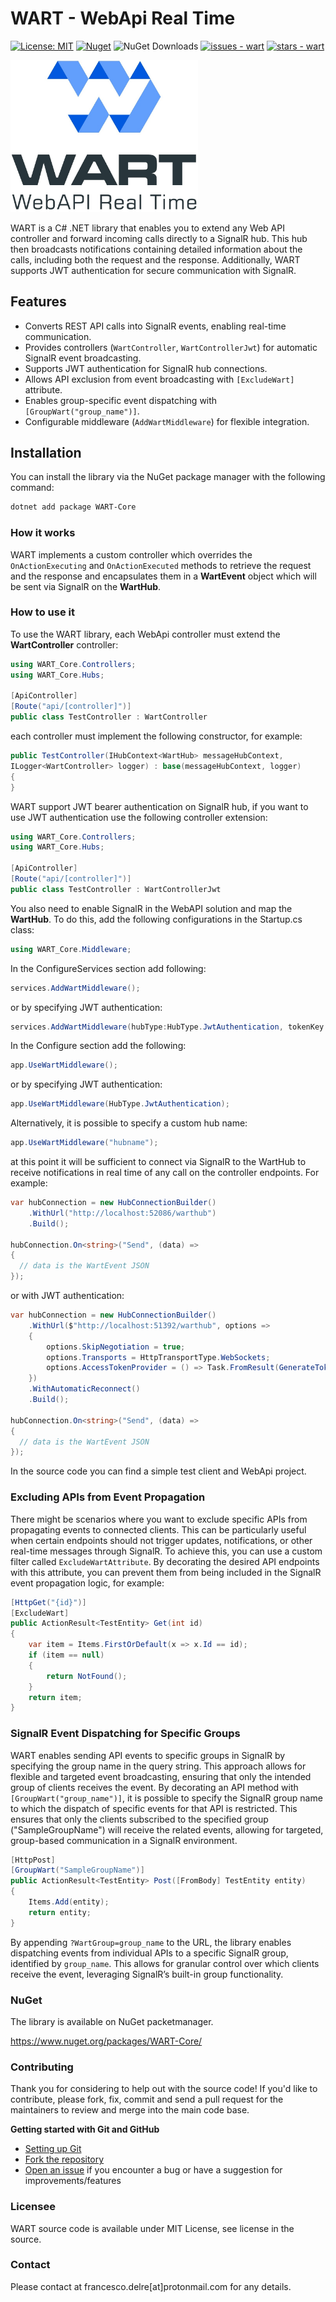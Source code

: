 # WART - WebApi Real Time

[![License: MIT](https://img.shields.io/badge/License-MIT-yellow.svg)](https://opensource.org/licenses/MIT)
[![Nuget](https://img.shields.io/nuget/v/WART-Core?style=plastic)](https://www.nuget.org/packages/WART-Core)
![NuGet Downloads](https://img.shields.io/nuget/dt/WART-Core)
[![issues - wart](https://img.shields.io/github/issues/engineering87/WART)](https://github.com/engineering87/WART/issues)
[![stars - wart](https://img.shields.io/github/stars/engineering87/WART?style=social)](https://github.com/engineering87/WART)

<img src="https://github.com/engineering87/WART/blob/develop/wart_logo.jpg" width="300">

WART is a C# .NET library that enables you to extend any Web API controller and forward incoming calls directly to a SignalR hub. This hub then broadcasts notifications containing detailed information about the calls, including both the request and the response. Additionally, WART supports JWT authentication for secure communication with SignalR.

## Features
- Converts REST API calls into SignalR events, enabling real-time communication.
- Provides controllers (`WartController`, `WartControllerJwt`) for automatic SignalR event broadcasting.
- Supports JWT authentication for SignalR hub connections.
- Allows API exclusion from event broadcasting with `[ExcludeWart]` attribute.
- Enables group-specific event dispatching with `[GroupWart("group_name")]`.
- Configurable middleware (`AddWartMiddleware`) for flexible integration.

## Installation
You can install the library via the NuGet package manager with the following command:

```bash
dotnet add package WART-Core
```

### How it works
WART implements a custom controller which overrides the `OnActionExecuting` and `OnActionExecuted` methods to retrieve the request and the response and encapsulates them in a **WartEvent** object which will be sent via SignalR on the **WartHub**.

### How to use it

To use the WART library, each WebApi controller must extend the **WartController** controller:

```csharp
using WART_Core.Controllers;
using WART_Core.Hubs;

[ApiController]
[Route("api/[controller]")]
public class TestController : WartController
```

each controller must implement the following constructor, for example:

```csharp
public TestController(IHubContext<WartHub> messageHubContext, 
ILogger<WartController> logger) : base(messageHubContext, logger)
{
}
```

WART support JWT bearer authentication on SignalR hub, if you want to use JWT authentication use the following controller extension:

```csharp
using WART_Core.Controllers;
using WART_Core.Hubs;

[ApiController]
[Route("api/[controller]")]
public class TestController : WartControllerJwt
```

You also need to enable SignalR in the WebAPI solution and map the **WartHub**.
To do this, add the following configurations in the Startup.cs class:

```csharp
using WART_Core.Middleware;
```

In the ConfigureServices section add following:

```csharp
services.AddWartMiddleware();
```

or by specifying JWT authentication:


```csharp
services.AddWartMiddleware(hubType:HubType.JwtAuthentication, tokenKey:"password_here");
```

In the Configure section add the following:

```csharp
app.UseWartMiddleware();
```

or by specifying JWT authentication:

```csharp
app.UseWartMiddleware(HubType.JwtAuthentication);
```

Alternatively, it is possible to specify a custom hub name:

```csharp
app.UseWartMiddleware("hubname");
```

at this point it will be sufficient to connect via SignalR to the WartHub to receive notifications in real time of any call on the controller endpoints. 
For example:

```csharp
var hubConnection = new HubConnectionBuilder()
    .WithUrl("http://localhost:52086/warthub")
    .Build();
    
hubConnection.On<string>("Send", (data) =>
{
  // data is the WartEvent JSON
});
```

or with JWT authentication:

```csharp
var hubConnection = new HubConnectionBuilder()
    .WithUrl($"http://localhost:51392/warthub", options =>
    {
        options.SkipNegotiation = true;
        options.Transports = HttpTransportType.WebSockets;
        options.AccessTokenProvider = () => Task.FromResult(GenerateToken());
    })
    .WithAutomaticReconnect()
    .Build();
    
hubConnection.On<string>("Send", (data) =>
{
  // data is the WartEvent JSON
});
```

In the source code you can find a simple test client and WebApi project.

### Excluding APIs from Event Propagation
There might be scenarios where you want to exclude specific APIs from propagating events to connected clients. This can be particularly useful when certain endpoints should not trigger updates, notifications, or other real-time messages through SignalR. To achieve this, you can use a custom filter called `ExcludeWartAttribute`. By decorating the desired API endpoints with this attribute, you can prevent them from being included in the SignalR event propagation logic, for example:

```csharp
[HttpGet("{id}")]
[ExcludeWart]
public ActionResult<TestEntity> Get(int id)
{
    var item = Items.FirstOrDefault(x => x.Id == id);
    if (item == null)
    {
        return NotFound();
    }
    return item;
}
```

### SignalR Event Dispatching for Specific Groups
WART enables sending API events to specific groups in SignalR by specifying the group name in the query string. This approach allows for flexible and targeted event broadcasting, ensuring that only the intended group of clients receives the event. 
By decorating an API method with `[GroupWart("group_name")]`, it is possible to specify the SignalR group name to which the dispatch of specific events for that API is restricted. This ensures that only the clients subscribed to the specified group ("SampleGroupName") will receive the related events, allowing for targeted, group-based communication in a SignalR environment.

```csharp
[HttpPost]
[GroupWart("SampleGroupName")]
public ActionResult<TestEntity> Post([FromBody] TestEntity entity)
{
    Items.Add(entity);
    return entity;
}
```

By appending `?WartGroup=group_name` to the URL, the library enables dispatching events from individual APIs to a specific SignalR group, identified by `group_name`. This allows for granular control over which clients receive the event, leveraging SignalR’s built-in group functionality.

### NuGet

The library is available on NuGet packetmanager.

https://www.nuget.org/packages/WART-Core/

### Contributing
Thank you for considering to help out with the source code!
If you'd like to contribute, please fork, fix, commit and send a pull request for the maintainers to review and merge into the main code base.

**Getting started with Git and GitHub**

 * [Setting up Git](https://docs.github.com/en/get-started/getting-started-with-git/set-up-git)
 * [Fork the repository](https://docs.github.com/en/pull-requests/collaborating-with-pull-requests/working-with-forks/fork-a-repo)
 * [Open an issue](https://github.com/engineering87/WART/issues) if you encounter a bug or have a suggestion for improvements/features

### Licensee
WART source code is available under MIT License, see license in the source.

### Contact
Please contact at francesco.delre[at]protonmail.com for any details.
